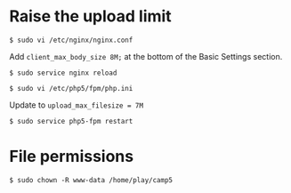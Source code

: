 # Raise the upload limit

`$ sudo vi /etc/nginx/nginx.conf`

Add `client_max_body_size 8M;` at the bottom of the Basic Settings section.

`$ sudo service nginx reload`

`$ sudo vi /etc/php5/fpm/php.ini`

Update to `upload_max_filesize = 7M`

`$ sudo service php5-fpm restart`


# File permissions

`$ sudo chown -R www-data /home/play/camp5`
